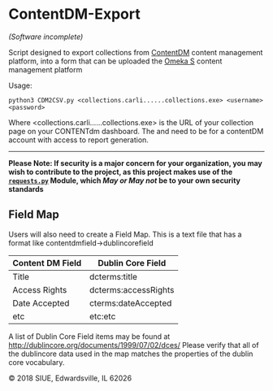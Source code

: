 # ContentDM-Export
_(Software incomplete)_

Script designed to export collections from [ContentDM](https://www.oclc.org/en/contentdm.html) content management platform, into a form that can be uploaded the [Omeka S](https://omeka.org/s/) content management platform

Usage:
```
python3 CDM2CSV.py <collections.carli......collections.exe> <username> <password>
```

Where <collections.carli......collections.exe> is the URL of your collection page on your CONTENTdm dashboard. The <username> and <password> need to be for a contentDM account with access to report generation.
  
 _____________ 
__Please Note: If security is a major concern for your organization, you may wish to contribute to the project, as this project makes use of the [```requests.py```](http://docs.python-requests.org/en/master/) Module, which _May or May not_ be to your own security standards__

## Field Map
Users will also need to create a Field Map.  This is a text file that has a format like contentdmfield->dublincorefield


| Content DM Field | Dublin Core Field |
| -|- |
| Title | dcterms:title |
| Access Rights | dcterms:accessRights |
| Date Accepted | cterms:dateAccepted |
| etc | etc:etc |

A list of Dublin Core Field items may be found at http://dublincore.org/documents/1999/07/02/dces/
Please verify that all of the dublincore data used in the map matches the properties of the dublin core vocabulary.


© 2018 SIUE, Edwardsville, IL 62026
